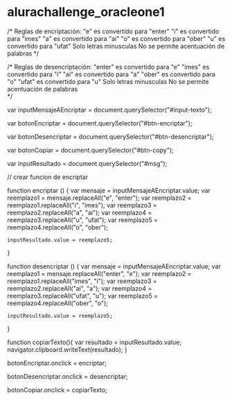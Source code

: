 # alurachallenge_oracleone1
/* Reglas de encriptación: 
"e" es convertido para "enter" 
"i" es convertido para "imes"
"a" es convertido para "ai"
"o" es convertido para "ober"
"u" es convertido para "ufat"
Solo letras minusculas
No se permite acentuación de palabras 
*/

/* Reglas de desencriptación: 
"enter" es convertido para "e" 
"imes" es convertido para "i"
"ai" es convertido para "a"
"ober" es convertido para "o"
"ufat" es convertido para "u"
Solo letras minusculas
No se permite acentuación de palabras   
*/

var inputMensajeAEncriptar = document.querySelector("#input-texto");

var botonEncriptar = document.querySelector("#btn-encriptar");

var botonDesencriptar = document.querySelector("#btn-desencriptar");

var botonCopiar = document.querySelector("#btn-copy");

var inputResultado = document.querySelector("#msg");


// crear funcion de encriptar

function encriptar () {
    var mensaje = inputMensajeAEncriptar.value;
    var reemplazo1 = mensaje.replaceAll("e", "enter");
    var reemplazo2 = reemplazo1.replaceAll("i", "imes");
    var reemplazo3 = reemplazo2.replaceAll("a", "ai");
    var reemplazo4 = reemplazo3.replaceAll("u", "ufat");
    var reemplazo5 = reemplazo4.replaceAll("o", "ober");

    inputResultado.value = reemplazo5;

}


function desencriptar () {
    var mensaje = inputMensajeAEncriptar.value;
    var reemplazo1 = mensaje.replaceAll("enter", "e");
    var reemplazo2 = reemplazo1.replaceAll("imes", "i");
    var reemplazo3 = reemplazo2.replaceAll("ai", "a");
    var reemplazo4 = reemplazo3.replaceAll("ufat", "u");
    var reemplazo5 = reemplazo4.replaceAll("ober", "o");

    inputResultado.value = reemplazo5;
}


function copiarTexto(){
    var resultado = inputResultado.value;
    navigator.clipboard.writeText(resultado);
}

botonEncriptar.onclick = encriptar;

botonDesencriptar.onclick = desencriptar;

botonCopiar.onclick = copiarTexto;
